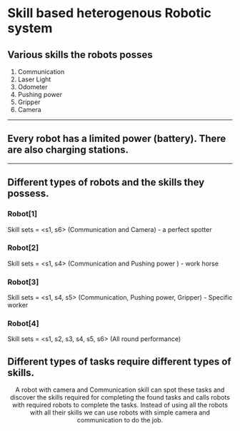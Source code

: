 # Skill based heterogenous Robotic system

## Various skills the robots posses

1. Communication
2. Laser Light
3. Odometer
4. Pushing power
5. Gripper
6. Camera
----
## Every robot has a limited power (battery). There are also charging stations.
----
## Different types of robots and the skills they possess.

### Robot[1]
Skill sets = <s1, s6> (Communication and Camera) - a perfect spotter
### Robot[2]
Skill sets = <s1, s4> (Communication and Pushing power ) - work horse
### Robot[3]
Skill sets = <s1, s4, s5> (Communication, Pushing power, Gripper) - Specific worker
### Robot[4]
Skill sets = <s1, s2, s3, s4, s5, s6> (All round performance)

## Different types of tasks require different types of skills.
<center>
A robot with camera and Communication skill can spot these tasks and discover the skills required for completing the found tasks and calls robots with required robots to complete the tasks. Instead of using all the robots with all their skills we can use robots with simple camera and communication to do the job.</center>
